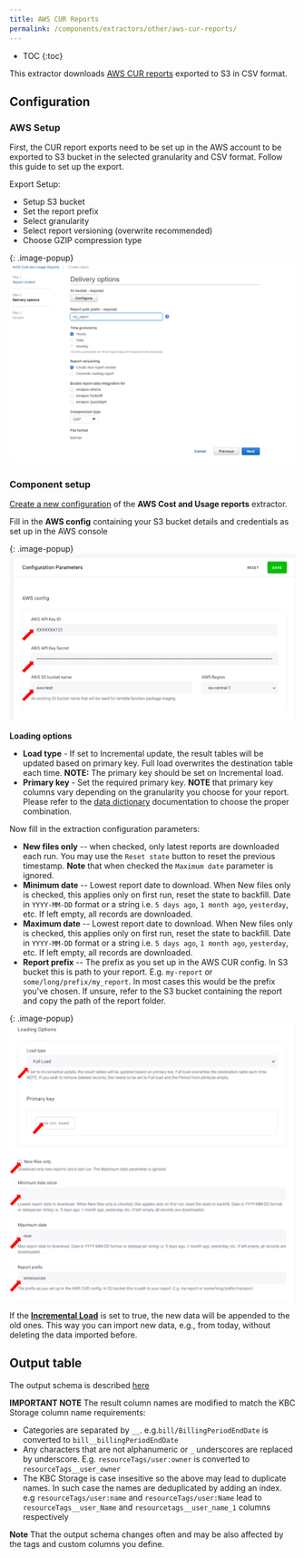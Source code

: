 ```yaml
---
title: AWS CUR Reports
permalink: /components/extractors/other/aws-cur-reports/
---
```


* TOC
{:toc}

This extractor downloads [AWS CUR reports](https://docs.aws.amazon.com/cur/latest/userguide/what-is-cur.html) exported to S3 in CSV format.

## Configuration

### AWS Setup

First, the CUR report exports need to be set up in the AWS account to be exported to S3 bucket in the selected granularity and CSV format. Follow this guide to set up the export.

Export Setup:

- Setup S3 bucket
- Set the report prefix
- Select granularity
- Select report versioning (overwrite recommended)
- Choose GZIP compression type

{: .image-popup}
![AWS configuration](/components/extractors/other/aws-cur-reports/aws_screen.png)


### Component setup

[Create a new configuration](/components/#creating-component-configuration) of the **AWS Cost and Usage reports** extractor.  


Fill in the **AWS config** containing your S3 bucket details and credentials as set up in the AWS console

{: .image-popup}
![AWS configuration](/components/extractors/other/aws-cur-reports/aws_setup.png)


**Loading options**

- **Load type** - If set to Incremental update, the result tables will be updated based on primary key. Full load overwrites the destination table each time. 
**NOTE:** The primary key should be set on Incremental load.
- **Primary key** - Set the required primary key. **NOTE** that primary key columns vary depending on the granularity you choose for your report. 
Please refer to the [data dictionary](https://docs.aws.amazon.com/cur/latest/userguide/data-dictionary.html) documentation to choose the proper combination.

Now fill in the extraction configuration parameters: 
- **New files only** -- when checked, only latest reports are downloaded each run. You may use the `Reset state` button to reset the previous timestamp. 
**Note** that when checked the `Maximum date` parameter is ignored.
- **Minimum date** -- Lowest report date to download. When New files only is checked, this applies only on first run, reset the state to backfill. 
Date in `YYYY-MM-DD` format or a string i.e. `5 days ago`, `1 month ago`, `yesterday`, etc. If left empty, all records are downloaded. 
- **Maximum date** -- Lowest report date to download. When New files only is checked, this applies only on first run, reset the state to backfill. 
Date in `YYYY-MM-DD` format or a string i.e. `5 days ago`, `1 month ago`, `yesterday`, etc. If left empty, all records are downloaded. 
- **Report prefix** -- The prefix as you set up in the AWS CUR config. 
In S3 bucket this is path to your report. E.g. `my-report` or `some/long/prefix/my_report`. 
In most cases this would be the prefix you've chosen. If unsure, refer to the S3 bucket containing the report
 and copy the path of the report folder.


{: .image-popup}
![AWS configuration](/components/extractors/other/aws-cur-reports/report_config.png)


If the [**Incremental Load**](/storage/tables/#incremental-loading) is set to true, the new data will be appended to the old ones. 
This way you can import new data, e.g., from today, without deleting the data imported before.

## Output table

The output schema is described [here](https://docs.aws.amazon.com/cur/latest/userguide/data-dictionary.html)


**IMPORTANT NOTE** The result column names are modified to match the KBC Storage column name requirements:

- Categories are separated by `__`. e.g.`bill/BillingPeriodEndDate` is converted to `bill__billingPeriodEndDate`
- Any characters that are not alphanumeric or `_` underscores are replaced by underscore. 
E.g. `resourceTags/user:owner` is converted to `resourceTags__user_owner`
- The KBC Storage is case insesitive so the above may lead to duplicate names. In such case the names are deduplicated by adding an index. 
e.g `resourceTags/user:name` and `resourceTags/user:Name` lead to `resourceTags__user_Name` and `resourcetags__user_name_1` 
columns respectively

**Note** That the output schema changes often and may be also affected by the tags and custom columns you define.
